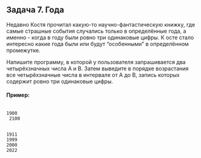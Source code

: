 ## Задача 7. Года

Недавно Костя прочитал какую-то научно-фантастическую книжку, 
где самые страшные события случались только в определённые года, 
а именно - когда в году были ровно три одинаковые цифры. К
осте стало интересно какие года были или будут “особенными” в определённом промежутке.

Напишите программу, в которой у пользователя запрашивается два четырёхзначных числа A и B. 
Затем выведите в порядке возрастания все четырёхзначные числа в интервале от A до B, запись которых содержит ровно три одинаковые цифры.

#### Пример:

```

1900
 2100


1911
1999
2000
2022

```
